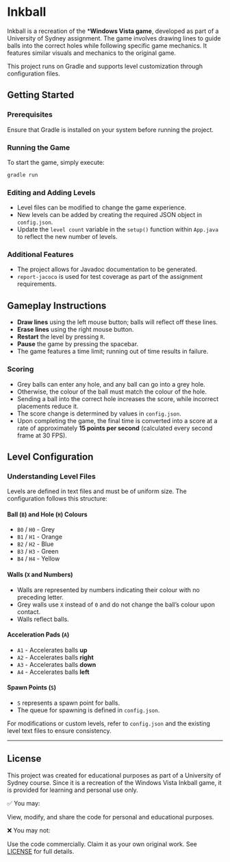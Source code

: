 # Inkball

Inkball is a recreation of the ***Windows Vista game**, developed as part of a University of Sydney assignment. The game involves drawing lines to guide balls into the correct holes while following specific game mechanics. It features similar visuals and mechanics to the original game.

This project runs on Gradle and supports level customization through configuration files.

## Getting Started

### Prerequisites
Ensure that Gradle is installed on your system before running the project.

### Running the Game
To start the game, simply execute:
```sh
gradle run
```

### Editing and Adding Levels
- Level files can be modified to change the game experience.
- New levels can be added by creating the required JSON object in `config.json`.
- Update the `level count` variable in the `setup()` function within `App.java` to reflect the new number of levels.

### Additional Features
- The project allows for Javadoc documentation to be generated.
- `report-jacoco` is used for test coverage as part of the assignment requirements.

## Gameplay Instructions
- **Draw lines** using the left mouse button; balls will reflect off these lines.
- **Erase lines** using the right mouse button.
- **Restart** the level by pressing `R`.
- **Pause** the game by pressing the spacebar.
- The game features a time limit; running out of time results in failure.

### Scoring
- Grey balls can enter any hole, and any ball can go into a grey hole.
- Otherwise, the colour of the ball must match the colour of the hole.
- Sending a ball into the correct hole increases the score, while incorrect placements reduce it.
- The score change is determined by values in `config.json`.
- Upon completing the game, the final time is converted into a score at a rate of approximately **15 points per second** (calculated every second frame at 30 FPS).

## Level Configuration
### Understanding Level Files
Levels are defined in text files and must be of uniform size. The configuration follows this structure:

#### Ball (`B`) and Hole (`H`) Colours
- `B0` / `H0` - Grey
- `B1` / `H1` - Orange
- `B2` / `H2` - Blue
- `B3` / `H3` - Green
- `B4` / `H4` - Yellow

#### Walls (`X` and Numbers)
- Walls are represented by numbers indicating their colour with no preceding letter.
- Grey walls use `X` instead of `0` and do not change the ball’s colour upon contact.
- Walls reflect balls.

#### Acceleration Pads (`A`)
- `A1` - Accelerates balls **up**
- `A2` - Accelerates balls **right**
- `A3` - Accelerates balls **down**
- `A4` - Accelerates balls **left**

#### Spawn Points (`S`)
- `S` represents a spawn point for balls.
- The queue for spawning is defined in `config.json`.

For modifications or custom levels, refer to `config.json` and the existing level text files to ensure consistency.

---

## License
This project was created for educational purposes as part of a University of Sydney course. Since it is a recreation of the Windows Vista Inkball game, it is provided for learning and personal use only.

✅ You may:

View, modify, and share the code for personal and educational purposes.

❌ You may not:

Use the code commercially.
Claim it as your own original work.
See [LICENSE](LICENSE) for full details.